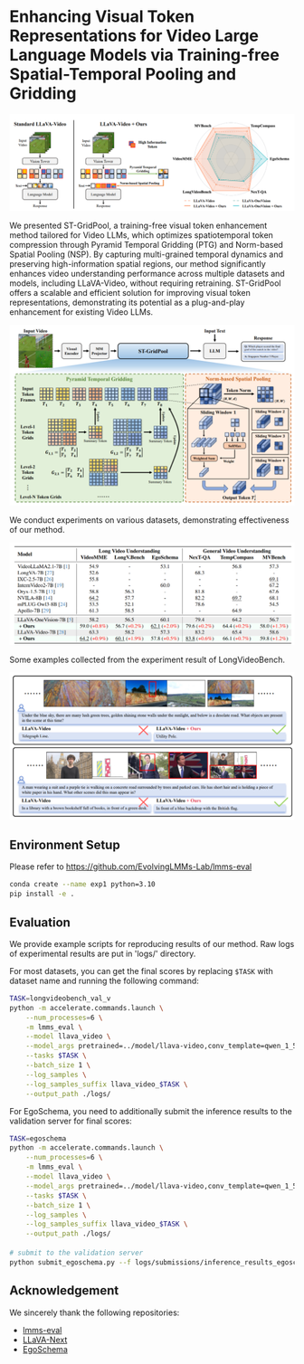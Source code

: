# Enhancing Visual Token Representations for Video Large Language Models via Training-free Spatial-Temporal Pooling and Gridding

![abstract](figs/abstract.png)

We presented ST-GridPool, a training-free visual token enhancement method tailored for Video LLMs, which optimizes spatiotemporal token compression through Pyramid Temporal Gridding (PTG) and Norm-based Spatial Pooling (NSP). By capturing multi-grained temporal dynamics and preserving high-information spatial regions, our method significantly enhances video understanding performance across multiple datasets and models, including LLaVA-Video, without requiring retraining. ST-GridPool offers a scalable and efficient solution for improving visual token representations, demonstrating its potential as a plug-and-play enhancement for existing Video LLMs. 

![method](figs/method.png)

We conduct experiments on various datasets, demonstrating effectiveness of our method.

![results](figs/results.png)

Some examples collected from the experiment result of LongVideoBench.  

![example](figs/example.png)


## Environment Setup

Please refer to https://github.com/EvolvingLMMs-Lab/lmms-eval

```bash
conda create --name exp1 python=3.10
pip install -e .
```

## Evaluation

We provide example scripts for reproducing results of our method. Raw logs of experimental results are put in 'logs/' directory.

For most datasets, you can get the final scores by replacing `$TASK` with dataset name and running the following command:

```bash
TASK=longvideobench_val_v
python -m accelerate.commands.launch \
    --num_processes=6 \
    -m lmms_eval \
    --model llava_video \
    --model_args pretrained=../model/llava-video,conv_template=qwen_1_5,model_name=llava_qwen,max_frames_num=64\
    --tasks $TASK \
    --batch_size 1 \
    --log_samples \
    --log_samples_suffix llava_video_$TASK \
    --output_path ./logs/
```

For EgoSchema, you need to additionally submit the inference results to the validation server for final scores:
```bash
TASK=egoschema
python -m accelerate.commands.launch \
    --num_processes=6 \
    -m lmms_eval \
    --model llava_video \
    --model_args pretrained=../model/llava-video,conv_template=qwen_1_5,model_name=llava_qwen,max_frames_num=64\
    --tasks $TASK \
    --batch_size 1 \
    --log_samples \
    --log_samples_suffix llava_video_$TASK \
    --output_path ./logs/

# submit to the validation server
python submit_egoschema.py --f logs/submissions/inference_results_egoschema_MC_xxx.json
```

## Acknowledgement
We sincerely thank the following repositories:
- [lmms-eval](https://github.com/EvolvingLMMs-Lab/lmms-eval)
- [LLaVA-Next](https://github.com/LLaVA-VL/LLaVA-NeXT)
- [EgoSchema](https://github.com/egoschema/egoschema)
